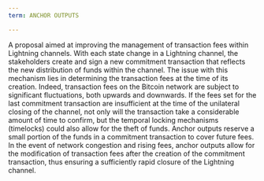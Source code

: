 ```yaml
---
term: ANCHOR OUTPUTS

---
```

A proposal aimed at improving the management of transaction fees within Lightning channels. With each state change in a Lightning channel, the stakeholders create and sign a new commitment transaction that reflects the new distribution of funds within the channel. The issue with this mechanism lies in determining the transaction fees at the time of its creation. Indeed, transaction fees on the Bitcoin network are subject to significant fluctuations, both upwards and downwards. If the fees set for the last commitment transaction are insufficient at the time of the unilateral closing of the channel, not only will the transaction take a considerable amount of time to confirm, but the temporal locking mechanisms (timelocks) could also allow for the theft of funds. Anchor outputs reserve a small portion of the funds in a commitment transaction to cover future fees. In the event of network congestion and rising fees, anchor outputs allow for the modification of transaction fees after the creation of the commitment transaction, thus ensuring a sufficiently rapid closure of the Lightning channel.